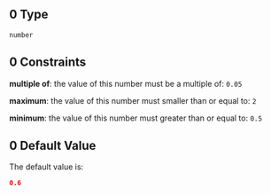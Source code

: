 ## 0 Type

`number`

## 0 Constraints

**multiple of**: the value of this number must be a multiple of: `0.05`

**maximum**: the value of this number must smaller than or equal to: `2`

**minimum**: the value of this number must greater than or equal to: `0.5`

## 0 Default Value

The default value is:

```json
0.6
```
